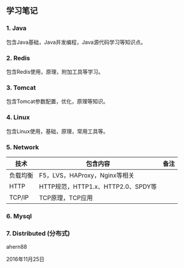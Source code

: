 ## 学习笔记

### 1. Java

包含Java基础，Java并发编程，Java源代码学习等知识点。

### 2. Redis

包含Redis使用，原理，附加工具等学习。

### 3. Tomcat

包含Tomcat参数配置，优化，原理等知识。

### 4. Linux

包含Linux使用，基础，原理，常用工具等。

### 5. Network

| 技术     | 包含内容                         | 备注   |
| ------ | ---------------------------- | ---- |
| 负载均衡   | F5，LVS，HAProxy，Nginx等相关      |      |
| HTTP   | HTTP规范，HTTP1.x、HTTP2.0、SPDY等 |      |
| TCP/IP | TCP原理，TCP应用                  |      |

### 6. Mysql



### 7. Distributed (分布式)





ahern88

2016年11月25日





